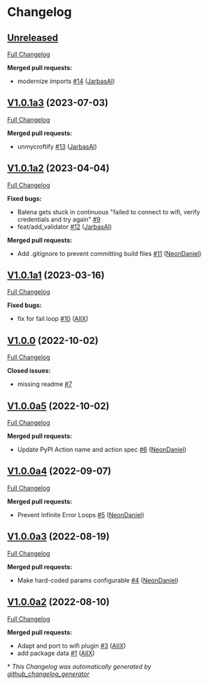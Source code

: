 # Changelog

## [Unreleased](https://github.com/OpenVoiceOS/ovos-PHAL-plugin-balena-wifi/tree/HEAD)

[Full Changelog](https://github.com/OpenVoiceOS/ovos-PHAL-plugin-balena-wifi/compare/V1.0.1a3...HEAD)

**Merged pull requests:**

- modernize imports [\#14](https://github.com/OpenVoiceOS/ovos-PHAL-plugin-balena-wifi/pull/14) ([JarbasAl](https://github.com/JarbasAl))

## [V1.0.1a3](https://github.com/OpenVoiceOS/ovos-PHAL-plugin-balena-wifi/tree/V1.0.1a3) (2023-07-03)

[Full Changelog](https://github.com/OpenVoiceOS/ovos-PHAL-plugin-balena-wifi/compare/V1.0.1a2...V1.0.1a3)

**Merged pull requests:**

- unmycroftify [\#13](https://github.com/OpenVoiceOS/ovos-PHAL-plugin-balena-wifi/pull/13) ([JarbasAl](https://github.com/JarbasAl))

## [V1.0.1a2](https://github.com/OpenVoiceOS/ovos-PHAL-plugin-balena-wifi/tree/V1.0.1a2) (2023-04-04)

[Full Changelog](https://github.com/OpenVoiceOS/ovos-PHAL-plugin-balena-wifi/compare/V1.0.1a1...V1.0.1a2)

**Fixed bugs:**

- Balena gets stuck in continuous "failed to connect to wifi, verify credentials and try again"  [\#9](https://github.com/OpenVoiceOS/ovos-PHAL-plugin-balena-wifi/issues/9)
- feat/add\_validator [\#12](https://github.com/OpenVoiceOS/ovos-PHAL-plugin-balena-wifi/pull/12) ([JarbasAl](https://github.com/JarbasAl))

**Merged pull requests:**

- Add .gitignore to prevent committing build files [\#11](https://github.com/OpenVoiceOS/ovos-PHAL-plugin-balena-wifi/pull/11) ([NeonDaniel](https://github.com/NeonDaniel))

## [V1.0.1a1](https://github.com/OpenVoiceOS/ovos-PHAL-plugin-balena-wifi/tree/V1.0.1a1) (2023-03-16)

[Full Changelog](https://github.com/OpenVoiceOS/ovos-PHAL-plugin-balena-wifi/compare/V1.0.0...V1.0.1a1)

**Fixed bugs:**

- fix for fail loop [\#10](https://github.com/OpenVoiceOS/ovos-PHAL-plugin-balena-wifi/pull/10) ([AIIX](https://github.com/AIIX))

## [V1.0.0](https://github.com/OpenVoiceOS/ovos-PHAL-plugin-balena-wifi/tree/V1.0.0) (2022-10-02)

[Full Changelog](https://github.com/OpenVoiceOS/ovos-PHAL-plugin-balena-wifi/compare/V1.0.0a5...V1.0.0)

**Closed issues:**

- missing readme [\#7](https://github.com/OpenVoiceOS/ovos-PHAL-plugin-balena-wifi/issues/7)

## [V1.0.0a5](https://github.com/OpenVoiceOS/ovos-PHAL-plugin-balena-wifi/tree/V1.0.0a5) (2022-10-02)

[Full Changelog](https://github.com/OpenVoiceOS/ovos-PHAL-plugin-balena-wifi/compare/V1.0.0a4...V1.0.0a5)

**Merged pull requests:**

- Update PyPI Action name and action spec [\#6](https://github.com/OpenVoiceOS/ovos-PHAL-plugin-balena-wifi/pull/6) ([NeonDaniel](https://github.com/NeonDaniel))

## [V1.0.0a4](https://github.com/OpenVoiceOS/ovos-PHAL-plugin-balena-wifi/tree/V1.0.0a4) (2022-09-07)

[Full Changelog](https://github.com/OpenVoiceOS/ovos-PHAL-plugin-balena-wifi/compare/V1.0.0a3...V1.0.0a4)

**Merged pull requests:**

- Prevent Infinite Error Loops [\#5](https://github.com/OpenVoiceOS/ovos-PHAL-plugin-balena-wifi/pull/5) ([NeonDaniel](https://github.com/NeonDaniel))

## [V1.0.0a3](https://github.com/OpenVoiceOS/ovos-PHAL-plugin-balena-wifi/tree/V1.0.0a3) (2022-08-19)

[Full Changelog](https://github.com/OpenVoiceOS/ovos-PHAL-plugin-balena-wifi/compare/V1.0.0a2...V1.0.0a3)

**Merged pull requests:**

- Make hard-coded params configurable [\#4](https://github.com/OpenVoiceOS/ovos-PHAL-plugin-balena-wifi/pull/4) ([NeonDaniel](https://github.com/NeonDaniel))

## [V1.0.0a2](https://github.com/OpenVoiceOS/ovos-PHAL-plugin-balena-wifi/tree/V1.0.0a2) (2022-08-10)

[Full Changelog](https://github.com/OpenVoiceOS/ovos-PHAL-plugin-balena-wifi/compare/560b54241f8c29880d316e87205c9e6d69889a01...V1.0.0a2)

**Merged pull requests:**

- Adapt and port to wifi plugin [\#3](https://github.com/OpenVoiceOS/ovos-PHAL-plugin-balena-wifi/pull/3) ([AIIX](https://github.com/AIIX))
- add package data [\#1](https://github.com/OpenVoiceOS/ovos-PHAL-plugin-balena-wifi/pull/1) ([AIIX](https://github.com/AIIX))



\* *This Changelog was automatically generated by [github_changelog_generator](https://github.com/github-changelog-generator/github-changelog-generator)*
